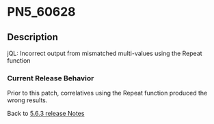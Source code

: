 # PN5_60628

<PageHeader />

## Description

jQL: Incorrect output from mismatched multi-values using the Repeat function

### Current Release Behavior

Prior to this patch, correlatives using the Repeat function produced the wrong results.

Back to [5.6.3 release Notes](./../README.md)

<PageFooter />
